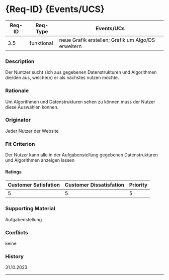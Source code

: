 # {Req-ID} {Events/UCS}

| Req-ID | Req-Type | Events/UCs                                                   |
|--------|----------|--------------------------------------------------------------|
| 3.5    |funktional|neue Grafik erstellen; Grafik um Algo/DS erweitern            |

### Description
Der Nuntzer sucht sich aus gegebenen Datenstrukturen und Algorithmen die/den aus, welche(n) er als nächstes nutzen möchte.

### Rationale
Um Algorithmen und Datenstrukturen sehen zu können muss der Nutzer diese Auswählen können.

### Originator
Jeder Nutzer der Website

### Fit Criterion
Der Nutzer kann alle in der Aufgabenstellung gegebenen Datenstrukturen und Algorithmen anzeigen lassen

#### Ratings
| Customer Satisfation | Customer Dissatisfation | Priority |
|----------------------|-------------------------|----------|
| 5                    | 5                       | 5        |

### Supporting Material
Aufgabenstellung

### Conflicts
keine

### History
31.10.2023

---
